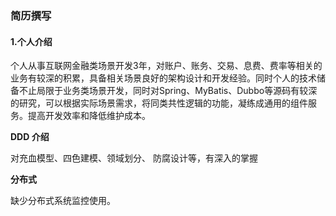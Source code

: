 ### 简历撰写

#### 1.个人介绍

个人从事互联网金融类场景开发3年，对账户、账务、交易、息费、费率等相关的业务有较深的积累，具备相关场景良好的架构设计和开发经验。同时个人的技术储备不止局限于业务类场景开发，同时对Spring、MyBatis、Dubbo等源码有较深的研究，可以根据实际场景需求，将同类共性逻辑的功能，凝练成通用的组件服务。提高开发效率和降低维护成本。

**DDD 介绍**

对充血模型、四色建模、领域划分、
防腐设计等，有深入的掌握

**分布式**

缺少分布式系统监控使用。

